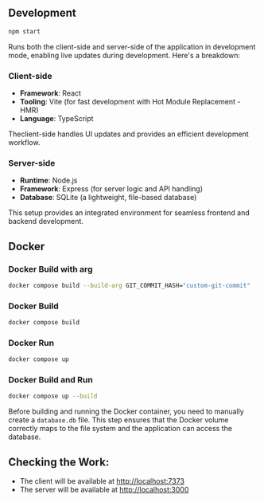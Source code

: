 ## Development
```bash
npm start
```
Runs both the client-side and server-side of the application in development mode, enabling live updates during development. Here's a breakdown:

### Client-side
- **Framework**: React  
- **Tooling**: Vite (for fast development with Hot Module Replacement - HMR)  
- **Language**: TypeScript  

Theclient-side handles UI updates and provides an efficient development workflow.

### Server-side
- **Runtime**: Node.js  
- **Framework**: Express (for server logic and API handling)  
- **Database**: SQLite (a lightweight, file-based database)  

This setup provides an integrated environment for seamless frontend and backend development.


## Docker

### Docker Build with arg
```bash
docker compose build --build-arg GIT_COMMIT_HASH="custom-git-commit"
```

### Docker Build
```bash
docker compose build
```

### Docker Run
```bash
docker compose up
```

### Docker Build and Run
```bash
docker compose up --build
```
Before building and running the Docker container, you need to manually create a `database.db` file. This step ensures that the Docker volume correctly maps to the file system and the application can access the database.


## Checking the Work:

- The client will be available at [http://localhost:7373](http://localhost:7373)  
- The server will be available at [http://localhost:3000](http://localhost:3000)
